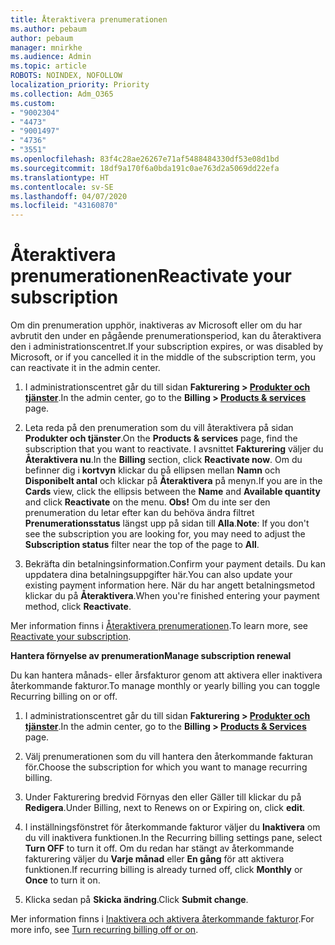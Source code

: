 ```yaml
---
title: Återaktivera prenumerationen
ms.author: pebaum
author: pebaum
manager: mnirkhe
ms.audience: Admin
ms.topic: article
ROBOTS: NOINDEX, NOFOLLOW
localization_priority: Priority
ms.collection: Adm_O365
ms.custom:
- "9002304"
- "4473"
- "9001497"
- "4736"
- "3551"
ms.openlocfilehash: 83f4c28ae26267e71af5488484330df53e08d1bd
ms.sourcegitcommit: 18df9a170f6a0bda191c0ae763d2a5069dd22efa
ms.translationtype: HT
ms.contentlocale: sv-SE
ms.lasthandoff: 04/07/2020
ms.locfileid: "43160870"
---
```

# <a name="reactivate-your-subscription"></a><span data-ttu-id="e5c00-102">Återaktivera prenumerationen</span><span class="sxs-lookup"><span data-stu-id="e5c00-102">Reactivate your subscription</span></span>

<span data-ttu-id="e5c00-103">Om din prenumeration upphör, inaktiveras av Microsoft eller om du har avbrutit den under en pågående prenumerationsperiod, kan du återaktivera den i administrationscentret.</span><span class="sxs-lookup"><span data-stu-id="e5c00-103">If your subscription expires, or was disabled by Microsoft, or if you cancelled it in the middle of the subscription term, you can reactivate it in the admin center.</span></span> 

1. <span data-ttu-id="e5c00-104">I administrationscentret går du till sidan **Fakturering > [Produkter och tjänster](https://go.microsoft.com/fwlink/p/?linkid=842054)**.</span><span class="sxs-lookup"><span data-stu-id="e5c00-104">In the admin center, go to the **Billing > [Products & services](https://go.microsoft.com/fwlink/p/?linkid=842054)** page.</span></span>

2. <span data-ttu-id="e5c00-105">Leta reda på den prenumeration som du vill återaktivera på sidan **Produkter och tjänster**.</span><span class="sxs-lookup"><span data-stu-id="e5c00-105">On the **Products & services** page, find the subscription that you want to reactivate.</span></span>  <span data-ttu-id="e5c00-106">I avsnittet **Fakturering** väljer du **Återaktivera nu**.</span><span class="sxs-lookup"><span data-stu-id="e5c00-106">In the **Billing** section, click **Reactivate now**.</span></span>  <span data-ttu-id="e5c00-107">Om du befinner dig i **kortvyn** klickar du på ellipsen mellan **Namn** och **Disponibelt antal** och klickar på **Återaktivera** på menyn.</span><span class="sxs-lookup"><span data-stu-id="e5c00-107">If you are in the **Cards** view, click the ellipsis between the **Name** and **Available quantity** and click **Reactivate** on the menu.</span></span> <span data-ttu-id="e5c00-108">**Obs!** Om du inte ser den prenumeration du letar efter kan du behöva ändra filtret **Prenumerationsstatus** längst upp på sidan till **Alla**.</span><span class="sxs-lookup"><span data-stu-id="e5c00-108">**Note**: If you don't see the subscription you are looking for, you may need to adjust the **Subscription status** filter near the top of the page to **All**.</span></span>

3. <span data-ttu-id="e5c00-109">Bekräfta din betalningsinformation.</span><span class="sxs-lookup"><span data-stu-id="e5c00-109">Confirm your payment details.</span></span>  <span data-ttu-id="e5c00-110">Du kan uppdatera dina betalningsuppgifter här.</span><span class="sxs-lookup"><span data-stu-id="e5c00-110">You can also update your existing payment information here.</span></span>  <span data-ttu-id="e5c00-111">När du har angett betalningsmetod klickar du på **Återaktivera**.</span><span class="sxs-lookup"><span data-stu-id="e5c00-111">When you're finished entering your payment method, click **Reactivate**.</span></span>

<span data-ttu-id="e5c00-112">Mer information finns i [Återaktivera prenumerationen](https://docs.microsoft.com/office365/admin/subscriptions-and-billing/reactivate-your-subscription).</span><span class="sxs-lookup"><span data-stu-id="e5c00-112">To learn more, see [Reactivate your subscription](https://docs.microsoft.com/office365/admin/subscriptions-and-billing/reactivate-your-subscription).</span></span>

<span data-ttu-id="e5c00-113">**Hantera förnyelse av prenumeration**</span><span class="sxs-lookup"><span data-stu-id="e5c00-113">**Manage subscription renewal**</span></span>

<span data-ttu-id="e5c00-114">Du kan hantera månads- eller årsfakturor genom att aktivera eller inaktivera återkommande fakturor.</span><span class="sxs-lookup"><span data-stu-id="e5c00-114">To manage monthly or yearly billing you can toggle Recurring billing on or off.</span></span>

1. <span data-ttu-id="e5c00-115">I administrationscentret går du till sidan **Fakturering > [Produkter och tjänster](https://go.microsoft.com/fwlink/p/?linkid=842054)**.</span><span class="sxs-lookup"><span data-stu-id="e5c00-115">In the admin center, go to the **Billing > [Products & Services](https://go.microsoft.com/fwlink/p/?linkid=842054)** page.</span></span>

2. <span data-ttu-id="e5c00-116">Välj prenumerationen som du vill hantera den återkommande fakturan för.</span><span class="sxs-lookup"><span data-stu-id="e5c00-116">Choose the subscription for which you want to manage recurring billing.</span></span> 

3. <span data-ttu-id="e5c00-117">Under Fakturering bredvid Förnyas den eller Gäller till klickar du på **Redigera**.</span><span class="sxs-lookup"><span data-stu-id="e5c00-117">Under Billing, next to Renews on or Expiring on, click **edit**.</span></span>

4. <span data-ttu-id="e5c00-118">I inställningsfönstret för återkommande fakturor väljer du **Inaktivera** om du vill inaktivera funktionen.</span><span class="sxs-lookup"><span data-stu-id="e5c00-118">In the Recurring billing settings pane, select **Turn OFF** to turn it off.</span></span> <span data-ttu-id="e5c00-119">Om du redan har stängt av återkommande fakturering väljer du **Varje månad** eller **En gång** för att aktivera funktionen.</span><span class="sxs-lookup"><span data-stu-id="e5c00-119">If recurring billing is already turned off, click **Monthly** or **Once** to turn it on.</span></span> 

5. <span data-ttu-id="e5c00-120">Klicka sedan på **Skicka ändring**.</span><span class="sxs-lookup"><span data-stu-id="e5c00-120">Click **Submit change**.</span></span>

<span data-ttu-id="e5c00-121">Mer information finns i [Inaktivera och aktivera återkommande fakturor](https://docs.microsoft.com/office365/admin/subscriptions-and-billing/renew-your-subscription#turn-recurring-billing-off-or-on).</span><span class="sxs-lookup"><span data-stu-id="e5c00-121">For more info, see [Turn recurring billing off or on](https://docs.microsoft.com/office365/admin/subscriptions-and-billing/renew-your-subscription#turn-recurring-billing-off-or-on).</span></span>
